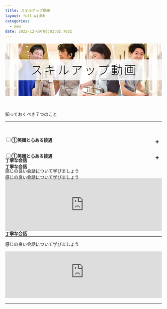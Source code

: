 ```yaml
---
title: スキルアップ動画
layout: full-width
categories:
  - new
date: 2022-12-09T06:02:02.783Z
---
```

<html><head><meta charset="UTF-8"><meta name="viewport" content="width=device-width, initial-scale=1.0"><meta http-equiv="X-UA-Compatible" content="ie=edge"><meta name="viewport" content="width=device-width, initial-scale=1.0"><link href="https://unpkg.com/tailwindcss@^2/dist/tailwind.min.css" rel="stylesheet" /><link href="https://cdn.jsdelivr.net/npm/tailwindcss/dist/tailwind.min.css" rel="stylesheet"><script src="https://cdn.tailwindcss.com"></script><script src="https://unpkg.com/tailwindcss-jit-cdn"></script></head>

<div class="flex flex-wrap justify-center">

<img src="/images/1555513392.png" class="max-w-full  h-auto" alt="..." ></div>

<br>

<p class="text-3xl text-blue-600 text-center font-bold">知っておくべき７つのこと</span>

<hr class="border-dashed border-black "></hr>

<br>

<script src="https://cdn.tailwindcss.com"></script><style>/* Tab content - closed */.tab-content {max-height: 0;-webkit-transition: max-height .35s;-o-transition: max-height .35s;transition: max-height .35s;}/* :checked - resize to full height */.tab input:checked~.tab-content {max-height: 200vh;}/* Icon */.tab label::after {float: right;right: 0;top: 0;display: block;width: 1.5em;height: 1.5em;line-height: 1.5;font-size: 1.25rem;text-align: center;-webkit-transition: all .35s;-o-transition: all .35s;transition: all .35s;}/* Icon formatting - closed */.tab input[type=checkbox]+label::after {content: "+";font-weight: bold;/*.font-bold*//*.border*/border-radius: 9999px;/*.rounded-full */border-color: #b8c2cc;/*.border-grey*/}.tab input[type=radio]+label::after {content: "\25BE";font-weight: bold;/*.font-bold*//*.border*/border-radius: 9999px;/*.rounded-full */border-color: #b8c2cc;/*.border-grey*/}/* Icon formatting - open */.tab input[type=checkbox]:checked+label::after {transform: rotate(315deg);/*.bg-indigo*/color: #f8fafc;/*.text-grey-lightest*/}</style></head>

<br>

<div class="">

<div class="tab w-full overflow-hidden border-t">

<div class=" flex flex-col space-y-4">

<div class="tab w-full text-xl text-black overflow-hidden border-t"><input class="absolute opacity-0 " id="tab-multi-one" type="checkbox" name="tabs"><label class="block p-2 text-sm text-left rounded-md bg-green-500 leading-normal cursor-pointer" for= "tab-multi-one"><b>①笑顔と心ある接遇</b></label><div class="tab-content overflow-hidden border-l-5 leading-normal"><div class="cp_actab-content"><p><a name="unei1" id="uneikanri" class="mce-item-anchor"></a></p>

</div>

<br>

<span class="text-sm text-blue-600 text-left"><b>丁寧な会話</b></span>

<span class="text-sm  text-left">感じの良い会話について学びましょう</span><br>

<iframe src="https://www.youtube-nocookie.com/embed/p6h-rYSVX90?start=13"width="100%" frameborder="0" allowfullscreen="allowfullscreen"></iframe><br>

<span class="text-sm text-blue-600 text-left"><b>丁寧な会話</b></span>

<span class="text-sm  text-left">感じの良い会話について学びましょう</span><br>

<iframe src="https://www.youtube-nocookie.com/embed/p6h-rYSVX90?start=13"width="100%" frameborder="0" allowfullscreen="allowfullscreen"></iframe><br>

<hr class="border-dashed border-black "></hr>

</div>

<br>

<div class="">

<div class="tab w-full overflow-hidden border-t">

<div class=" flex flex-col space-y-4">

<div class="tab w-full text-xl text-black overflow-hidden border-t"><input class="absolute opacity-0 " id="tab-multi-two" type="checkbox" name="tabs"><label class="block p-2 text-sm text-left rounded-md bg-green-500 leading-normal cursor-pointer" for= "tab-multi-two"><b>①笑顔と心ある接遇</b></label><div class="tab-content overflow-hidden border-l-5 leading-normal"><div class="cp_actab-content"><p><a name="unei1" id="uneikanri" class="mce-item-anchor"></a></p>

</div>

<span class="text-sm text-blue-600 text-left"><b>丁寧な会話</b></span>

<span class="text-sm  text-left">感じの良い会話について学びましょう</span><br>

<iframe src="https://www.youtube-nocookie.com/embed/p6h-rYSVX90?start=13"width="100%" frameborder="0" allowfullscreen="allowfullscreen"></iframe><br>

<hr class="border-dashed border-black "></hr>

</div>

<br>